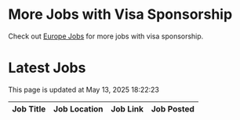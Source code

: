 # More Jobs with Visa Sponsorship

Check out [Europe Jobs](https://github.com/sureshparimi/europejobs#latest-jobs) for more jobs with visa sponsorship.

# Latest Jobs

This page is updated at May 13, 2025 18:22:23

| Job Title | Job Location | Job Link | Job Posted |
| --- | --- | --- | --- |
